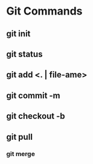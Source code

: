 # Git Commands

## git init
## git status
## git add <. | file-ame>
## git commit -m <message>
## git checkout -b <branch-name>
## git pull
### git merge <branch-name>
